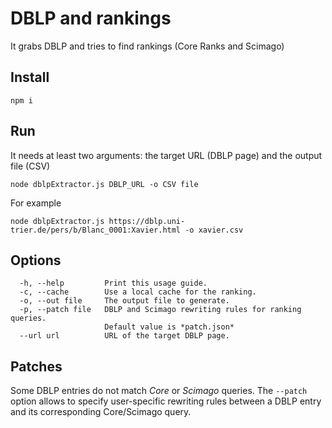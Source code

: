 # DBLP and rankings 

It grabs DBLP and tries to find rankings (Core Ranks and Scimago)

## Install

    npm i

## Run

It needs at least two arguments: the target URL (DBLP page) and the output file (CSV)

    node dblpExtractor.js DBLP_URL -o CSV file

For example

    node dblpExtractor.js https://dblp.uni-trier.de/pers/b/Blanc_0001:Xavier.html -o xavier.csv

## Options
```
  -h, --help         Print this usage guide.
  -c, --cache        Use a local cache for the ranking.
  -o, --out file     The output file to generate.
  -p, --patch file   DBLP and Scimago rewriting rules for ranking queries.
                     Default value is *patch.json*
  --url url          URL of the target DBLP page.
```

## Patches

Some DBLP entries do not match *Core* or *Scimago* queries.
The `--patch` option allows to specify user-specific rewriting rules between a DBLP entry and its corresponding Core/Scimago query.
